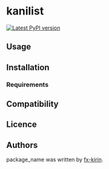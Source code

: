 # kanilist

[![Latest PyPI version](https://img.shields.io/pypi/v/package_name.svg)](https://pypi.python.org/pypi/package_name)

## Usage

## Installation

### Requirements

## Compatibility

## Licence

## Authors

package\_name was written by [fx-kirin](fx.kirin@gmail.com).
